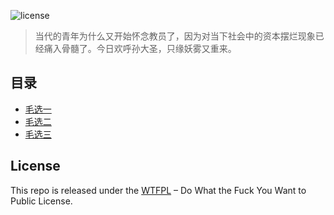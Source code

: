 ![license](https://img.shields.io/badge/license-WTFPL%20--%20Do%20What%20the%20Fuck%20You%20Want%20to%20Public%20License-green.svg)

>当代的青年为什么又开始怀念教员了，因为对当下社会中的资本摆烂现象已经痛入骨髓了。今日欢呼孙大圣，只缘妖雾又重来。

## 目录
* [毛选一](./毛选一.md)
* [毛选二](./毛选二.md)
* [毛选三](./毛选三.md)

## License
This repo is released under the [WTFPL](http://www.wtfpl.net/) – Do What the Fuck You Want to Public License.
